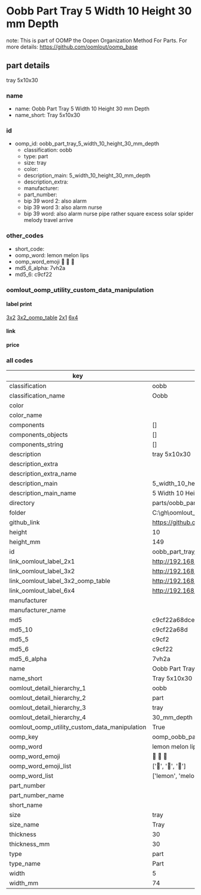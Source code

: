 # Oobb Part Tray 5 Width 10 Height 30 mm Depth  

note: This is part of OOMP the Oopen Organization Method For Parts. For more details: https://github.com/oomlout/oomp_base

##  part details
  



tray 5x10x30



### name
* name: Oobb Part Tray 5 Width 10 Height 30 mm Depth
* name_short: Tray 5x10x30 
### id
* oomp_id: oobb_part_tray_5_width_10_height_30_mm_depth
  * classification: oobb
  * type: part
  * size: tray
  * color: 
  * description_main: 5_width_10_height_30_mm_depth
  * description_extra: 
  * manufacturer: 
  * part_number: 
  * bip 39 word 2: also alarm
  * bip 39 word 3: also alarm nurse
  * bip 39 word: also alarm nurse pipe rather square excess solar spider melody travel arrive

### other_codes
* short_code: 
* oomp_word: lemon melon lips
* oomp_word_emoji :lemon: :melon: :lips:
* md5_6_alpha: 7vh2a
* md5_6: c9cf22






### oomlout_oomp_utility_custom_data_manipulation
#### label print
[3x2](http://192.168.1.245:1112/?label=oomp%207vh2a)
[3x2_oomp_table](http://192.168.1.108:1112/?label=oomp%207vh2a)
[2x1](http://192.168.1.242:1112/?label=oomp%207vh2a)
[6x4](http://192.168.1.55:1112/?label=oomp%207vh2a)    

#### link

                              

#### price







### all codes 
| key | value |  
| --- | --- |  
| classification | oobb |  
| classification_name | Oobb |  
| color |  |  
| color_name |  |  
| components | [] |  
| components_objects | [] |  
| components_string | [] |  
| description | tray 5x10x30 |  
| description_extra |  |  
| description_extra_name |  |  
| description_main | 5_width_10_height_30_mm_depth |  
| description_main_name | 5 Width 10 Height 30 mm Depth |  
| directory | parts/oobb_part_tray_5_width_10_height_30_mm_depth |  
| folder | C:\gh\oomlout_oobb_version_4_generated_parts\parts\oobb_part_tray_5_width_10_height_30_mm_depth |  
| github_link | https://github.com/oomlout/oomlout_oomp_part_src/tree/main/parts/oobb_part_tray_5_width_10_height_30_mm_depth |  
| height | 10 |  
| height_mm | 149 |  
| id | oobb_part_tray_5_width_10_height_30_mm_depth |  
| link_oomlout_label_2x1 | http://192.168.1.242:1112/?label=oomp%207vh2a |  
| link_oomlout_label_3x2 | http://192.168.1.245:1112/?label=oomp%207vh2a |  
| link_oomlout_label_3x2_oomp_table | http://192.168.1.108:1112/?label=oomp%207vh2a |  
| link_oomlout_label_6x4 | http://192.168.1.55:1112/?label=oomp%207vh2a |  
| manufacturer |  |  
| manufacturer_name |  |  
| md5 | c9cf22a68dce69d34dd92a552f01703a |  
| md5_10 | c9cf22a68d |  
| md5_5 | c9cf2 |  
| md5_6 | c9cf22 |  
| md5_6_alpha | 7vh2a |  
| name | Oobb Part Tray 5 Width 10 Height 30 mm Depth |  
| name_short | Tray 5x10x30  |  
| oomlout_detail_hierarchy_1 | oobb |  
| oomlout_detail_hierarchy_2 | part |  
| oomlout_detail_hierarchy_3 | tray |  
| oomlout_detail_hierarchy_4 | 30_mm_depth |  
| oomlout_oomp_utility_custom_data_manipulation | True |  
| oomp_key | oomp_oobb_part_tray_5_width_10_height_30_mm_depth |  
| oomp_word | lemon melon lips |  
| oomp_word_emoji | :lemon: :melon: :lips: |  
| oomp_word_emoji_list | [':lemon:', ':melon:', ':lips:'] |  
| oomp_word_list | ['lemon', 'melon', 'lips'] |  
| part_number |  |  
| part_number_name |  |  
| short_name |  |  
| size | tray |  
| size_name | Tray |  
| thickness | 30 |  
| thickness_mm | 30 |  
| type | part |  
| type_name | Part |  
| width | 5 |  
| width_mm | 74 |  
